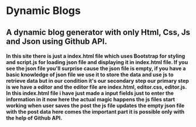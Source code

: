 # Dynamic Blogs
<h2>A dynamic blog generator with only Html, Css, Js and Json using Github API.</h2>
<h4>In this site there is just a index.html file which uses Bootstrap for styling and script.js for loading json file and displaying it in index.html file. If you see the json file you'll surprise cause the json file is empty, if you have a basic knowledge of json file we use it to store the data and use js to retrieve data but in our condition it's our secondary step our primary step is we have a editor and the editor file are index.html, editor.css, editor.js. In this index.html file i have just made a input fields just to enter the information in it now here the actual magic happens the js files start working when user saves the post the js file updates the empty json file with the post data here comes the important part it is possible only with the help of Github API.</h4>
